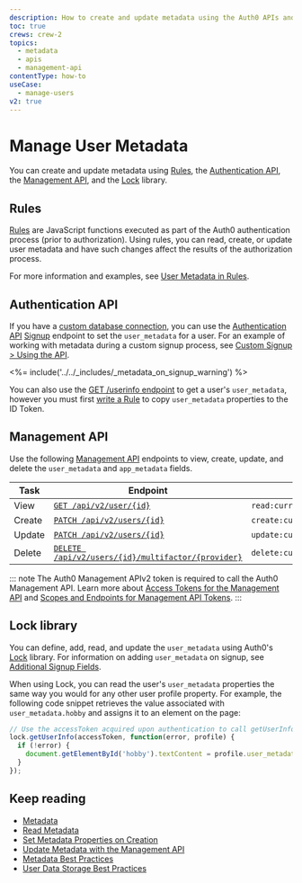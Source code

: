 ```yaml
---
description: How to create and update metadata using the Auth0 APIs and Lock and how to work with custom databases.
toc: true
crews: crew-2
topics:
  - metadata
  - apis
  - management-api
contentType: how-to
useCase:
  - manage-users
v2: true
---
```


# Manage User Metadata

You can create and update metadata using [Rules](/rules/current/metadata-in-rules), the [Authentication API](/api/authentication), the [Management API](/api/management/v2), and the [Lock](/libraries/lock) library.

## Rules

[Rules](/rules) are JavaScript functions executed as part of the Auth0 authentication process (prior to authorization). Using rules, you can read, create, or update user metadata and have such changes affect the results of the authorization process. 

For more information and examples, see [User Metadata in Rules](/rules/current/metadata-in-rules).

## Authentication API

If you have a [custom database connection](/connections/database#using-your-own-user-store), you can use the [Authentication API](/api/authentication) [Signup](/api/authentication?shell#signup) endpoint to set the `user_metadata` for a user. For an example of working with metadata during a custom signup process, see [Custom Signup > Using the API](/libraries/custom-signup#using-the-api).

<%= include('../../_includes/_metadata_on_signup_warning') %>

You can also use the [GET /userinfo endpoint](/api/authentication#get-user-info) to get a user's `user_metadata`, however you must first [write a Rule](/rules#copy-user-metadata-to-id-token) to copy `user_metadata` properties to the ID Token.

## Management API

Use the following [Management API](/api/management/v2) endpoints to view, create, update, and delete the `user_metadata` and `app_metadata` fields.

| **Task** | **Endpoint** | **Scope** | 
| -- | -- | -- |
| View | [`GET /api/v2/user/{id}`](/api/management/v2#!/Users/get_users_by_id) | `read:current_user_metadata` | 
| Create | [`PATCH /api/v2/users/{id}`](/api/management/v2#!/Users/post_users) | `create:current_user_metadata` |
| Update | [`PATCH /api/v2/users/{id}`](/api/management/v2#!/Users/patch_users_by_id) | `update:current_user_metadata` | 
| Delete | [`DELETE /api/v2/users/{id}/multifactor/{provider}`](/api/management/v2#!/Users/delete_multifactor_by_provider) | `delete:current_user_metadata` | 

::: note
The Auth0 Management APIv2 token is required to call the Auth0 Management API. Learn more about [Access Tokens for the Management API](/api/management/v2/tokens) and [Scopes and Endpoints for Management API Tokens](/api/management/v2/get-access-tokens-for-spas).
:::

## Lock library

You can define, add, read, and update the `user_metadata` using Auth0's [Lock](/libraries/lock) library. For information on adding `user_metadata` on signup, see [Additional Signup Fields](/libraries/lock/v10/customization#additionalsignupfields-array-).

When using Lock, you can read the user's `user_metadata` properties the same way you would for any other user profile property. For example, the following code snippet retrieves the value associated with `user_metadata.hobby` and assigns it to an element on the page:

```js
// Use the accessToken acquired upon authentication to call getUserInfo
lock.getUserInfo(accessToken, function(error, profile) {
  if (!error) {
    document.getElementById('hobby').textContent = profile.user_metadata.hobby;
  }
});
```

## Keep reading

* [Metadata](/users/concepts/overview-user-metadata)
* [Read Metadata](/users/guides/read-metadata)
* [Set Metadata Properties on Creation](/users/guides/set-metadata-properties-on-creation)
* [Update Metadata with the Management API](/users/guides/update-metadata-properties-with-management-api)
* [Metadata Best Practices](/best-practices/metadata-best-practices)
* [User Data Storage Best Practices](/best-practices/user-data-storage-best-practices)
